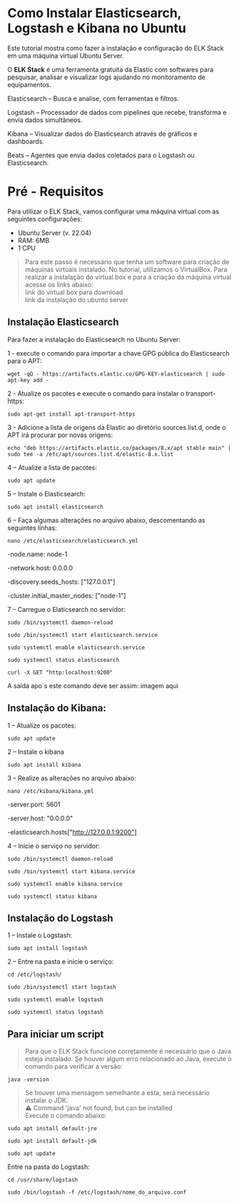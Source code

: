 # **Como Instalar Elasticsearch, Logstash e Kibana no Ubuntu**

Este tutorial mostra como fazer a instalação e configuração do ELK Stack em uma máquina virtual Ubuntu Server.

O **ELK Stack** é uma ferramenta gratuita da Elastic com softwares para pesquisar, analisar e visualizar logs ajudando no monitoramento de equipamentos.

Elasticsearch – Busca e analise, com ferramentas e filtros.

Logstash – Processador de dados com pipelines que recebe, transforma e envia dados simultâneos.

Kibana – Visualizar dados do Elasticsearch através de gráficos e dashboards.

Beats – Agentes que envia dados coletados para o Logstash ou Elasticsearch.


# Pré - Requisitos

Para utilizar o ELK Stack, vamos configurar uma máquina virtual com as seguintes configurações:
- Ubuntu Server (v. 22.04)
- RAM: 6MB
- 1 CPU
> Para este passo é necessário que tenha um software para criação de máquinas virtuais instalado. No tutorial, utilizamos o VirtualBox. Para realizar a instalação do virtual box e para a criação da máquina virtual acesse os links abaixo:  
link do virtual box para download  
link da instalação do ubunto server  

## Instalação Elasticsearch

Para fazer a instalação do Elasticsearch no Ubuntu Server:

1 - execute o comando para importar a chave GPG pública do Elasticsearch para o APT:

```
wget -qO - https://artifacts.elastic.co/GPG-KEY-elasticsearch | sudo apt-key add -
```

2 - Atualize os pacotes e execute o comando para instalar o transport-https:

```
sudo apt-get install apt-transport-https
```

3 - Adicione a lista de origens da Elastic ao diretório sources.list.d, onde o APT irá procurar por novas origens:

```
echo "deb https://artifacts.elastic.co/packages/8.x/apt stable main" | sudo tee -a /etc/apt/sources.list.d/elastic-8.x.list
```

4 – Atualize a lista de pacotes:

```
sudo apt update
```

5 – Instale o Elasticsearch:

```
sudo apt install elasticsearch
```

6 – Faça algumas alterações no arquivo abaixo, descomentando as seguintes linhas:

```
nano /etc/elasticsearch/elasticsearch.yml
```

-node.name: node-1	

-network.host: 0.0.0.0

-discovery.seeds_hosts: ["127.0.0.1"]

-cluster.initial_master_nodes: ["node-1"]


7 – Carregue o Elaticsearch no servidor:


```
sudo /bin/systemctl daemon-reload
```
```
sudo /bin/systemctl start elasticsearch.service
```
```
sudo systemctl enable elasticsearch.service
```
```
sudo systemctl status elasticsearch
```
```
curl -X GET "http:localhost:9200"
```
A saída apo´s este comando deve ser assim:
imagem aqui

## Instalação do Kibana:

1 – Atualize os pacotes:

```
sudo apt update
```

2 – Instale o kibana

```
sudo apt install kibana
```

3 – Realize as alterações no arquivo abaixo:

```
nano /etc/kibana/kibana.yml
```

-server.port: 5601

-server.host: "0.0.0.0"

-elasticsearch.hosts["http://127.0.0.1:9200"]

4 – Inicie o serviço no servidor:

```
sudo /bin/systemctl daemon-reload
```
```
sudo /bin/systemctl start kibana.service
```
```
sudo systemctl enable kibana.service
```
```
sudo systemctl status kibana
```
## Instalação do Logstash

1 – Instale o Logstash:

```
sudo apt install logstash
```

2 – Entre na pasta e inicie o serviço:

```
cd /etc/logstash/
```
```
sudo /bin/systemctl start logstash
```
```
sudo systemctl enable logstash
```
```
sudo systemctl status logstash
```

## Para iniciar um script
> Para que o ELK Stack funcione corretamente é necessário que o Java esteja instalado. Se houver algum erro relacionado ao Java, execute o comando para verificar a versão:
```
java -version
```
> Se houver uma mensagem semelhante a esta, será necessário instalar o JDK.   
⚠️ Command 'java' not found, but can be installed  
Execute o comando abaixo:  
```
sudo apt install default-jre
```
```
sudo apt install default-jdk
```
```
sudo apt update
```
Entre na pasta do Logstash:
```
cd /usr/share/logstash
```
```
sudo /bin/logstash -f /etc/logstash/nome_do_arquivo.conf
```
